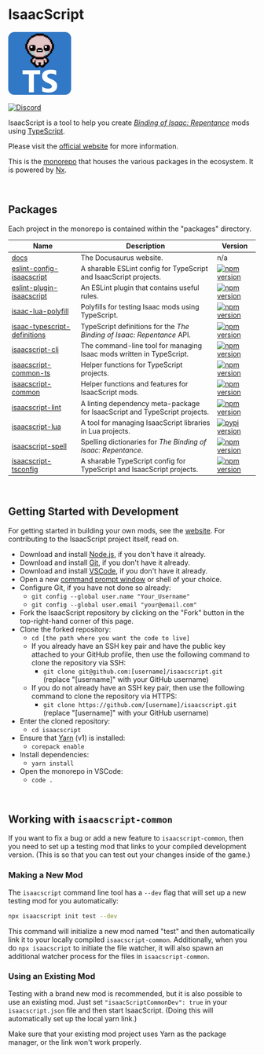 # IsaacScript

<img src="https://github.com/IsaacScript/isaacscript/raw/main/misc/logo.png" alt="Logo" width="128" height="128">

<br>

[![Discord](https://img.shields.io/discord/843174215287832626?color=blue&label=Discord&logo=Discord&logoColor=white)](https://discord.gg/435qCC6nHt)

IsaacScript is a tool to help you create _[Binding of Isaac: Repentance](https://store.steampowered.com/app/1426300/The_Binding_of_Isaac_Repentance/)_ mods using [TypeScript](https://www.typescriptlang.org/).

Please visit the [official website](https://isaacscript.github.io/) for more information.

This is the [monorepo](https://en.wikipedia.org/wiki/Monorepo) that houses the various packages in the ecosystem. It is powered by [Nx](https://nx.dev/).

<br>

## Packages

Each project in the monorepo is contained within the "packages" directory.

| Name                                                                    | Description                                                                | Version                                                                                                                                     |
| ----------------------------------------------------------------------- | -------------------------------------------------------------------------- | ------------------------------------------------------------------------------------------------------------------------------------------- |
| [docs](./packages/docs)                                                 | The Docusaurus website.                                                    | n/a                                                                                                                                         |
| [eslint-config-isaacscript](./packages/eslint-config-isaacscript)       | A sharable ESLint config for TypeScript and IsaacScript projects.          | [![npm version](https://img.shields.io/npm/v/eslint-config-isaacscript.svg)](https://www.npmjs.com/package/eslint-config-isaacscript)       |
| [eslint-plugin-isaacscript](./packages/eslint-plugin-isaacscript)       | An ESLint plugin that contains useful rules.                               | [![npm version](https://img.shields.io/npm/v/eslint-plugin-isaacscript.svg)](https://www.npmjs.com/package/eslint-plugin-isaacscript)       |
| [isaac-lua-polyfill](./packages/isaac-lua-polyfill)                     | Polyfills for testing Isaac mods using TypeScript.                         | [![npm version](https://img.shields.io/npm/v/isaac-lua-polyfill.svg)](https://www.npmjs.com/package/isaac-lua-polyfill)                     |
| [isaac-typescript-definitions](./packages/isaac-typescript-definitions) | TypeScript definitions for the _The Binding of Isaac: Repentance_ API.     | [![npm version](https://img.shields.io/npm/v/isaac-typescript-definitions.svg)](https://www.npmjs.com/package/isaac-typescript-definitions) |
| [isaacscript-cli](./packages/isaacscript-cli)                           | The command-line tool for managing Isaac mods written in TypeScript.       | [![npm version](https://img.shields.io/npm/v/isaacscript.svg)](https://www.npmjs.com/package/isaacscript)                                   |
| [isaacscript-common-ts](./packages/isaacscript-common-ts)               | Helper functions for TypeScript projects.                                  | [![npm version](https://img.shields.io/npm/v/isaacscript-common-ts.svg)](https://www.npmjs.com/package/isaacscript-common-ts)               |
| [isaacscript-common](./packages/isaacscript-common)                     | Helper functions and features for IsaacScript mods.                        | [![npm version](https://img.shields.io/npm/v/isaacscript-common.svg)](https://www.npmjs.com/package/isaacscript-common)                     |
| [isaacscript-lint](./packages/isaacscript-lint)                         | A linting dependency meta-package for IsaacScript and TypeScript projects. | [![npm version](https://img.shields.io/npm/v/isaacscript-lint.svg)](https://www.npmjs.com/package/isaacscript-lint)                         |
| [isaacscript-lua](./packages/isaacscript-lua)                           | A tool for managing IsaacScript libraries in Lua projects.                 | [![pypi version](https://img.shields.io/pypi/v/isaacscript-lua.svg)](https://pypi.org/project/isaacscript-lua/)                             |
| [isaacscript-spell](./packages/isaacscript-spell)                       | Spelling dictionaries for _The Binding of Isaac: Repentance_.              | [![npm version](https://img.shields.io/npm/v/isaacscript-spell.svg)](https://www.npmjs.com/package/isaacscript-spell)                       |
| [isaacscript-tsconfig](./packages/isaacscript-tsconfig)                 | A sharable TypeScript config for TypeScript and IsaacScript projects.      | [![npm version](https://img.shields.io/npm/v/isaacscript-tsconfig.svg)](https://www.npmjs.com/package/isaacscript-tsconfig)                 |

<br>

## Getting Started with Development

For getting started in building your own mods, see the [website](https://isaacscript.github.io/main/getting-started). For contributing to the IsaacScript project itself, read on.

- Download and install [Node.js](https://nodejs.org/en/download/), if you don't have it already.
- Download and install [Git](https://git-scm.com/), if you don't have it already.
- Download and install [VSCode](https://https://code.visualstudio.com/), if you don't have it already.
- Open a new [command prompt window](https://www.howtogeek.com/235101/10-ways-to-open-the-command-prompt-in-windows-10/) or shell of your choice.
- Configure Git, if you have not done so already:
  - `git config --global user.name "Your_Username"`
  - `git config --global user.email "your@email.com"`
- Fork the IsaacScript repository by clicking on the "Fork" button in the top-right-hand corner of this page.
- Clone the forked repository:
  - `cd [the path where you want the code to live]`
  - If you already have an SSH key pair and have the public key attached to your GitHub profile, then use the following command to clone the repository via SSH:
    - `git clone git@github.com:[username]/isaacscript.git` <br>
      (replace "[username]" with your GitHub username)
  - If you do not already have an SSH key pair, then use the following command to clone the repository via HTTPS:
    - `git clone https://github.com/[username]/isaacscript.git` <br>
      (replace "[username]" with your GitHub username)
- Enter the cloned repository:
  - `cd isaacscript`
- Ensure that [Yarn](https://classic.yarnpkg.com/lang/en/) (v1) is installed:
  - `corepack enable`
- Install dependencies:
  - `yarn install`
- Open the monorepo in VSCode:
  - `code .`

<br>

## Working with `isaacscript-common`

If you want to fix a bug or add a new feature to `isaacscript-common`, then you need to set up a testing mod that links to your compiled development version. (This is so that you can test out your changes inside of the game.)

### Making a New Mod

The `isaacscript` command line tool has a `--dev` flag that will set up a new testing mod for you automatically:

```sh
npx isaacscript init test --dev
```

This command will initialize a new mod named "test" and then automatically link it to your locally compiled `isaacscript-common`. Additionally, when you do `npx isaacscript` to initiate the file watcher, it will also spawn an additional watcher process for the files in `isaacscript-common`.

### Using an Existing Mod

Testing with a brand new mod is recommended, but it is also possible to use an existing mod. Just set `"isaacScriptCommonDev": true` in your `isaacscript.json` file and then start IsaacScript. (Doing this will automatically set up the local yarn link.)

Make sure that your existing mod project uses Yarn as the package manager, or the link won't work properly.
